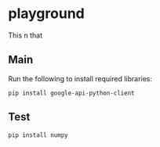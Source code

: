 # playground

This n that

## Main

Run the following to install required libraries:

`pip install google-api-python-client`

## Test

`pip install numpy`